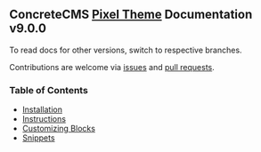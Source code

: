 ## ConcreteCMS [Pixel Theme](https://www.concrete5.org/marketplace/themes/pixel_9/) Documentation v9.0.0

To read docs for other versions, switch to respective branches.

Contributions are welcome via [issues](https://github.com/shahroq/theme_pixel_docs/issues) and [pull requests](https://github.com/shahroq/theme_pixel_docs/pulls).

### Table of Contents
- [Installation](pages/installation.md)
- [Instructions](pages/instructions.md)
- [Customizing Blocks](pages/customizing-blocks.md)
- [Snippets](pages/snippets.md)
